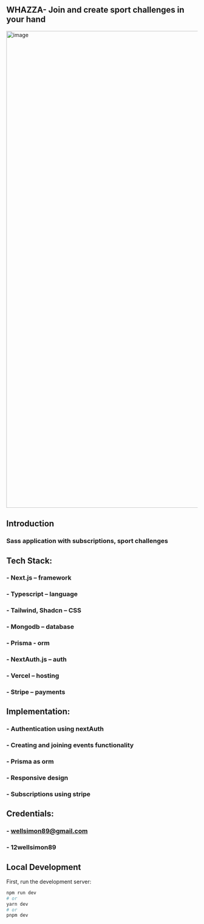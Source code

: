 ## WHAZZA- Join and create sport challenges in your hand
<img width="1256" alt="image" src="https://github.com/Simone-shalom/Whazza/assets/117103936/b7614dd7-0640-459d-ad3f-4f20c3b4c8cd">




## Introduction
### Sass application with subscriptions, sport challenges

## Tech Stack: 
### - Next.js – framework
### - Typescript – language
### - Tailwind, Shadcn – CSS
### - Mongodb – database
### - Prisma - orm
### - NextAuth.js – auth
### - Vercel – hosting
### - Stripe – payments



## Implementation:
### - Authentication using nextAuth
### - Creating and joining events functionality
### - Prisma as orm
### - Responsive design 
### - Subscriptions using stripe

## Credentials:
### - wellsimon89@gmail.com
### - 12wellsimon89

## Local Development

First, run the development server:

```bash
npm run dev
# or
yarn dev
# or
pnpm dev
```

